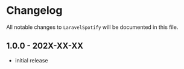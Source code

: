 # Changelog

All notable changes to `LaravelSpotify` will be documented in this file.

## 1.0.0 - 202X-XX-XX

- initial release
